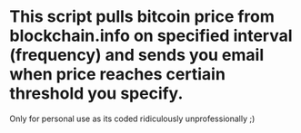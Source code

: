 # This script pulls bitcoin price from blockchain.info on specified interval (frequency) and sends you email when price reaches certiain threshold you specify.
Only for personal use as its coded ridiculously unprofessionally ;)
